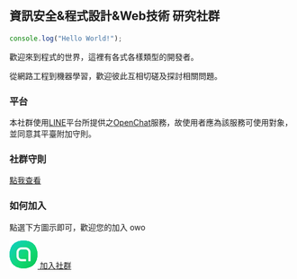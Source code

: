 ## 資訊安全&程式設計&Web技術 研究社群

```js
console.log("Hello World!");
```

歡迎來到程式的世界，這裡有各式各樣類型的開發者。

從網路工程到機器學習，歡迎彼此互相切磋及探討相關問題。

### 平台

本社群使用[LINE](https://line.me)平台所提供之[OpenChat](http://official-blog.line.me/tw/archives/cat_1290703.html)服務，故使用者應為該服務可使用對象，並同意其平臺附加守則。

### 社群守則

[點我查看](/rules)

### 如何加入

點選下方圖示即可，歡迎您的加入 owo

[![openchat](../../openchat.png) 加入社群](https://line.me/ti/g2/lPx3ICiyRmK_igae77rMpw)
